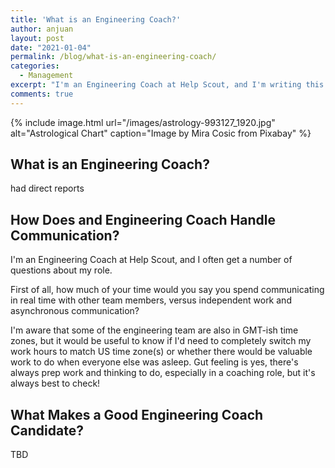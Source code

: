 ```yaml
---
title: 'What is an Engineering Coach?'
author: anjuan
layout: post
date: "2021-01-04"
permalink: /blog/what-is-an-engineering-coach/
categories:
  - Management
excerpt: "I'm an Engineering Coach at Help Scout, and I'm writing this post to answer the common questions I get about the role."
comments: true
---
```


{% include image.html url="/images/astrology-993127_1920.jpg" alt="Astrological Chart" caption="Image by Mira Cosic from Pixabay" %}

## **What is an Engineering Coach?**

had direct reports

## **How Does and Engineering Coach Handle Communication?** 

I'm an Engineering Coach at Help Scout, and I often get a number of questions about my role.

First of all, how much of your time would you say you spend communicating in real time with other team members, versus independent work and asynchronous communication? 

I'm aware that some of the engineering team are also in GMT-ish time zones, but it would be useful to know if I'd need to completely switch my work hours to match US time zone(s) or whether there would be valuable work to do when everyone else was asleep. Gut feeling is yes, there's always prep work and thinking to do, especially in a coaching role, but it's always best to check!

## **What Makes a Good Engineering Coach Candidate?**

TBD



